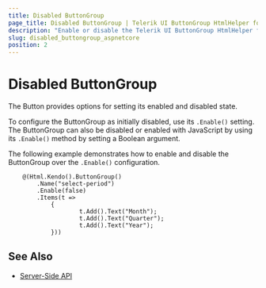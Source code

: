 ```yaml
---
title: Disabled ButtonGroup
page_title: Disabled ButtonGroup | Telerik UI ButtonGroup HtmlHelper for ASP.NET Core
description: "Enable or disable the Telerik UI ButtonGroup HtmlHelper for ASP.NET Core (MVC 6 or ASP.NET Core MVC)."
slug: disabled_buttongroup_aspnetcore
position: 2
---
```


# Disabled ButtonGroup

The Button provides options for setting its enabled and disabled state.  

To configure the ButtonGroup as initially disabled, use its `.Enable()` setting. The ButtonGroup can also be disabled or enabled with JavaScript by using its `.Enable()` method by setting a Boolean argument.

The following example demonstrates how to enable and disable the ButtonGroup over the `.Enable()` configuration.

```
    @(Html.Kendo().ButtonGroup()
        .Name("select-period")
        .Enable(false)
        .Items(t =>
            {
                    t.Add().Text("Month");
                    t.Add().Text("Quarter");
                    t.Add().Text("Year");
            }))
```

## See Also

* [Server-Side API](/api/buttongroup)

